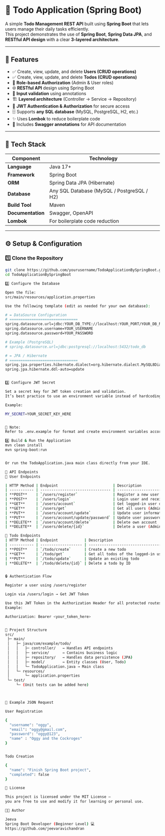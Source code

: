 # 📝 Todo Application (Spring Boot)

A simple **Todo Management REST API** built using **Spring Boot** that lets users manage their daily tasks efficiently.  
This project demonstrates the use of **Spring Boot**, **Spring Data JPA**, and **RESTful API design** with a clear **3-layered architecture**.

---

## 🚀 Features

- ✅ Create, view, update, and delete **Users (CRUD operations)**  
- ✅ Create, view, update, and delete **Todos (CRUD operations)**  
- 🔐 **Role-based Authorization** (Admin & User roles)  
- 🌐 **RESTful API** design using Spring Boot  
- 🧩 **Input validation** using annotations  
- 🏗️ **Layered architecture** (Controller → Service → Repository)  
- 🔑 **JWT Authentication & Authorization** for secure access  
- 🗄️ Supports **any SQL database** (MySQL, PostgreSQL, H2, etc.)  
- ✨ Uses **Lombok** to reduce boilerplate code  
- 📘 Includes **Swagger annotations** for API documentation  

---

## 🧠 Tech Stack

| Component | Technology |
|------------|-------------|
| **Language** | Java 17+ |
| **Framework** | Spring Boot |
| **ORM** | Spring Data JPA (Hibernate) |
| **Database** | Any SQL Database (MySQL / PostgreSQL / H2) |
| **Build Tool** | Maven |
| **Documentation** | Swagger, OpenAPI |
| **Lombok** | For boilerplate code reduction |

---

## ⚙️ Setup & Configuration

### 1️⃣ Clone the Repository

```bash
git clone https://github.com/yourusername/TodoApplicationBySpringBoot.git
cd TodoApplicationBySpringBoot

2️⃣ Configure the Database

Open the file:
src/main/resources/application.properties

Use the following template (edit as needed for your own database):

# = DataSource Configuration
# ===============================
spring.datasource.url=jdbc:YOUR_DB_TYPE://localhost:YOUR_PORT/YOUR_DB_NAME
spring.datasource.username=YOUR_USERNAME
spring.datasource.password=YOUR_PASSWORD

# Example (PostgreSQL)
# spring.datasource.url=jdbc:postgresql://localhost:5432/todo_db

# = JPA / Hibernate
# ===============================
spring.jpa.properties.hibernate.dialect=org.hibernate.dialect.MySQL8Dialect
spring.jpa.hibernate.ddl-auto=update


3️⃣ Configure JWT Secret

Set a secret key for JWT token creation and validation.
It’s best practice to use an environment variable instead of hardcoding.

Example:

MY_SECRET=YOUR_SECRET_KEY_HERE


📌 Note:
Refer to .env.example for format and create environment variables accordingly.

4️⃣ Build & Run the Application
mvn clean install
mvn spring-boot:run


Or run the TodoApplication.java main class directly from your IDE.

🔗 API Endpoints
👤 User Endpoints

| HTTP Method | Endpoint                         | Description                      |
| ----------- | -------------------------------- | -------------------------------- |
| **POST**    | `/users/register`                | Register a new user              |
| **POST**    | `/users/login`                   | Login user and receive JWT Token |
| **GET**     | `/users/account`                 | Get logged-in user details       |
| **GET**     | `/users/get`                     | Get all users (Admin only)       |
| **PUT**     | `/users/account/update`          | Update user information          |
| **PUT**     | `/users/account/update/password` | Update user password             |
| **DELETE**  | `/users/account/delete`          | Delete own account               |
| **DELETE**  | `/users/delete/{id}`             | Delete a user (Admin only)       |

📝 Todo Endpoints
| HTTP Method | Endpoint            | Description                         |
| ----------- | ------------------- | ----------------------------------- |
| **POST**    | `/todo/create`      | Create a new todo                   |
| **GET**     | `/todo/get`         | Get all todos of the logged-in user |
| **PUT**     | `/todo/update`      | Update an existing todo             |
| **DELETE**  | `/todo/delete/{id}` | Delete a todo by ID                 |


🔒 Authentication Flow

Register a user using /users/register

Login via /users/login → Get JWT Token

Use this JWT Token in the Authorization Header for all protected routes
Example:

Authorization: Bearer <your_token_here>


🧩 Project Structure
src/
 ├─ main/
 │   ├─ java/com/example/todo/
 │   │   ├─ controller/   → Handles API endpoints
 │   │   ├─ service/      → Contains business logic
 │   │   ├─ repository/   → Handles data persistence (JPA)
 │   │   ├─ model/        → Entity classes (User, Todo)
 │   │   └─ TodoApplication.java → Main class
 │   └─ resources/
 │       └─ application.properties
 └─ test/
     └─ (Unit tests can be added here)



📘 Example JSON Request

User Registration

{
  "username": "oggy",
  "email": "oggy@gmail.com",
  "password": "oggy@123",
  "name" : "Oggy and the Cockroges"
}


Todo Creation

{
  "name": "Finish Spring Boot project",
  "completed": false
}

🧾 License

This project is licensed under the MIT License —
you are free to use and modify it for learning or personal use.

👨‍💻 Author

Jeeva
Spring Boot Developer (Beginner Level) 💻
https://github.com/jeevaravichandran
